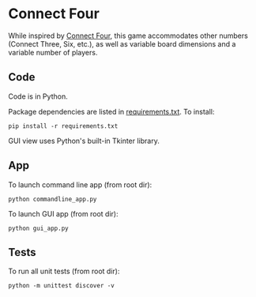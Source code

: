 # Connect Four

While inspired by
[Connect Four](https://en.wikipedia.org/wiki/Connect_Four),
this game accommodates other numbers (Connect Three, Six, etc.),
as well as variable board dimensions and a variable number of players.


## Code

Code is in Python.

Package dependencies are listed in
[requirements.txt](requirements.txt). To install:
```
pip install -r requirements.txt
```

GUI view uses Python's built-in Tkinter library.


## App

To launch command line app (from root dir):
```
python commandline_app.py
```

To launch GUI app (from root dir):
```
python gui_app.py
```


## Tests

To run all unit tests (from root dir):
```
python -m unittest discover -v
```
